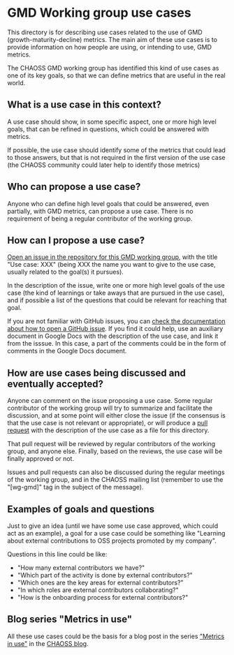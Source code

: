 # GMD Working group use cases

This directory is for describing use cases related
to the use of GMD (growth-maturity-decline) metrics.
The main aim of these use cases is to provide information on
how people are using, or intending to use, GMD metrics.

The CHAOSS GMD working group has identified this kind of use cases as one of its key
goals, so that we can define metrics that are useful in the real world.

## What is a use case in this context?

A use case should show, in some specific aspect,
one or more high level goals, that can be refined in questions,
which could be answered with metrics.

If possible, the use case should identify some of the metrics that could lead
to those answers, but that is not required in the first version of the use case
(the CHAOSS community could later help to identify those metrics)

## Who can propose a use case?

Anyone who can define high level goals that could be answered, even partially,
with GMD metrics, can propose a use case.
There is no requirement of being a regular contributor of the working group.

## How can I propose a use case?

[Open an issue in the repository for this GMD working group](https://github.com/chaoss/wg-gmd/issues/new),
with the title "Use case: XXX" (being XXX the name you want to give to the use case,
usually related to the goal(s) it pursues).

In the description of the issue, write one or more high level goals of the use case
(the kind of learnings or take aways that are pursued in the use case),
and if possible a list of the questions that could be relevant for
reaching that goal.

If you are not familiar with GitHub issues, you can
[check the documentation about how to open a GitHub issue](https://help.github.com/articles/creating-an-issue/).
If you find it could help,
use an auxiliary document in Google Docs with the description
of the use case, and link it from the isssue. In this case, a part
of the comments could be in the form of comments in the Google Docs document.

## How are use cases being discussed and eventually accepted?

Anyone can comment on the issue proposing a use case.
Some regular contributor of the working group will try to summarize
and facilitate the discussion, and at some point will either close the issue
(if the consensus is that the use case is not relevant or appropriate),
or will produce a [pull request](https://help.github.com/articles/about-pull-requests/)
with the description of the use case as a file for this directory.

That pull request will be reviewed by regular contributors of the working group,
and anyone else. Finally, based on the reviews, the use case will be
finally approved or not.

Issues and pull requests can also be discussed during the regular meetings of the working group,
and in the CHAOSS mailing list (remember to use the "\[wg-gmd\]" tag in the subject of the message).

## Examples of goals and questions

Just to give an idea (until we have some use case approved, which could act as an example),
a goal for a use case could be something like "Learning about external contributions to OSS projects promoted by
my company".

Questions in this line could be like:
 
* "How many external contributors we have?"
* "Which part of the activity is done by external contributors?"
* "Which ones are the  key areas for external contributors?"
* "In which roles are external contributors collaborating?"
* "How is the onboarding process for external contributors?"

## Blog series "Metrics in use"

All these use cases could be the basis for a blog post in the series
["Metrics in use"](https://docs.google.com/document/d/1p9FZM6rixjiEsxXQ7Ij-mbGCJKm_OrOQ6nd3oIBRnto/edit#heading=h.i08ikslakwjv)
in the [CHAOSS blog](https://chaoss.community/community/). 
